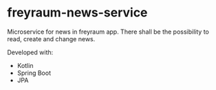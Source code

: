 # freyraum-news-service
Microservice for news in freyraum app. There shall be the possibility to read, create and change news.

Developed with:
* Kotlin
* Spring Boot
* JPA
